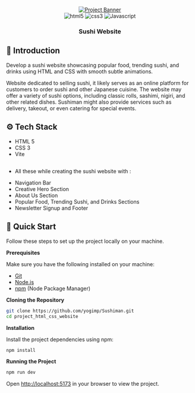 <div align="center">
  <br />
    <a href="https://youtu.be/QRrPE9aj3wI?feature=shared" target="_blank">
      <img src="https://github.com/user-attachments/assets/8a1c306d-7d81-4610-a650-83be438823f9" alt="Project Banner">
    </a>
  <br />

  <div>
    <img src="https://img.shields.io/badge/-HTML_5-black?style=for-the-badge&logoColor=white&logo=html5&color=E34F26" alt="html5" />
    <img src="https://img.shields.io/badge/-css3-black?style=for-the-badge&logoColor=white&logo=css3&color=1572B6" alt="css3" />
    <img src="https://img.shields.io/badge/-JavaScript-black?style=for-the-badge&logoColor=white&logo=JavaScript&color=F6C915" alt="Javascript" />
  </div>

  <h3 align="center">Sushi Website</h3>
</div>

## <a name="introduction">🤖 Introduction</a>

Develop a sushi website showcasing popular food, trending sushi, and drinks using HTML and CSS with smooth subtle animations. 

Website dedicated to selling sushi, it likely serves as an online platform for customers to order sushi and other Japanese cuisine. 
The website may offer a variety of sushi options, including classic rolls, sashimi, nigiri, and other related dishes. Sushiman might also provide services such as delivery, takeout, or even catering for special events.

## <a name="tech-stack">⚙️ Tech Stack</a>

- HTML 5
- CSS 3
- Vite

##
- All these while creating the sushi website with :
* Navigation Bar
* Creative Hero Section
* About Us Section
* Popular Food, Trending Sushi, and Drinks Sections
* Newsletter Signup and Footer


## <a name="quick-start">🤸 Quick Start</a>

Follow these steps to set up the project locally on your machine.

**Prerequisites**

Make sure you have the following installed on your machine:

- [Git](https://git-scm.com/)
- [Node.js](https://nodejs.org/en)
- [npm](https://www.npmjs.com/) (Node Package Manager)

**Cloning the Repository**

```bash
git clone https://github.com/yogimp/Sushiman.git
cd project_html_css_website
```

**Installation**

Install the project dependencies using npm:

```bash
npm install
```

**Running the Project**

```bash
npm run dev
```

Open [http://localhost:5173](http://localhost:5173) in your browser to view the project.

